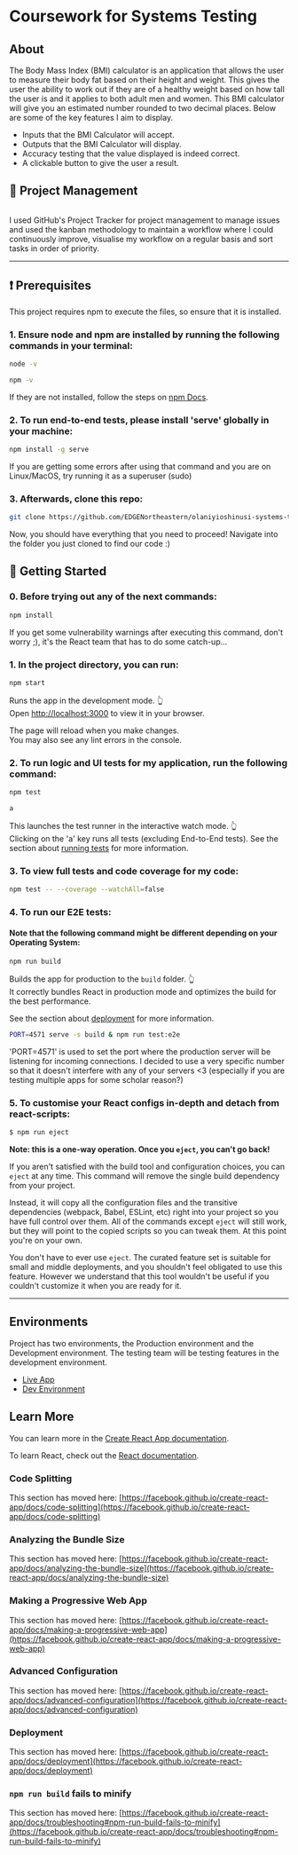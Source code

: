 # Coursework for Systems Testing

## About

The Body Mass Index (BMI) calculator is an application that allows the user to measure their body fat based on their height and weight. This gives the user the ability to work out if they are of a healthy weight based on how tall the user is and it applies to both adult men and women.
This BMI calculator will give you an estimated number rounded to two decimal places. Below are some of the key features I aim to display.
- Inputs that the BMI Calculator will accept.
- Outputs that the BMI Calculator will display.
- Accuracy testing that the value displayed is indeed correct.
- A clickable button to give the user a result. 

## 💼 Project Management 

<div align="center">

![]()
</div>

I used GitHub's Project Tracker for project management to manage issues and used the kanban methodology to maintain a workflow where I could continuously improve, visualise my workflow on a regular basis and sort tasks in order of priority.

---

## :heavy_exclamation_mark: Prerequisites

This project requires npm to execute the files, so ensure that it is installed.

### 1. Ensure node and npm are installed by running the following commands in your terminal:

```sh
node -v
```

```sh
npm -v
```

If they are not installed, follow the steps on [npm Docs](https://docs.npmjs.com/downloading-and-installing-node-js-and-npm).

### 2. To run end-to-end tests, please install 'serve' globally in your machine:

```sh
npm install -g serve
```
If you are getting some errors after using that command and you are on Linux/MacOS, try running it as a superuser (sudo)

### 3. Afterwards, clone this repo:

```sh
git clone https://github.com/EDGENortheastern/olaniyioshinusi-systems-testing.git
```
Now, you should have everything that you need to proceed! Navigate into the folder you just cloned to find our code :)
  
## :book: Getting Started

### 0. Before trying out any of the next commands:

```sh
npm install
```
If you get some vulnerability warnings after executing this command, don't worry ;), it's the React team that has to do some catch-up...

### 1. In the project directory, you can run:

```sh
npm start
```

Runs the app in the development mode. :point_up_2: \
Open [http://localhost:3000](http://localhost:3000) to view it in your browser.

The page will reload when you make changes.\
You may also see any lint errors in the console.

### 2. To run logic and UI tests for my application, run the following command:

```sh
npm test
```
```sh
a
```
 
This launches the test runner in the interactive watch mode. :point_up_2: \
Clicking on the 'a' key runs all tests (excluding End-to-End tests).
See the section about [running tests](https://facebook.github.io/create-react-app/docs/running-tests) for more information.

### 3. To view full tests and code coverage for my code:

```sh
npm test -- --coverage --watchAll=false
```

### 4. To run our E2E tests:
#### Note that the following command might be different depending on your Operating System:

```sh
npm run build
```
Builds the app for production to the `build` folder. :point_up_2: \
It correctly bundles React in production mode and optimizes the build for the best performance.

See the section about [deployment](https://facebook.github.io/create-react-app/docs/deployment) for more information.

```sh
PORT=4571 serve -s build & npm run test:e2e
```
'PORT=4571' is used to set the port where the production server will be listening for incoming connections. I decided to use a very specific number so that it doesn't interfere with any of your servers <3 (especially if you are testing multiple apps for some scholar reason?) 

### 5. To customise your React configs in-depth and detach from react-scripts:

```sh
$ npm run eject
```

**Note: this is a one-way operation. Once you `eject`, you can't go back!**

If you aren't satisfied with the build tool and configuration choices, you can `eject` at any time. This command will remove the single build dependency from your project.

Instead, it will copy all the configuration files and the transitive dependencies (webpack, Babel, ESLint, etc) right into your project so you have full control over them. All of the commands except `eject` will still work, but they will point to the copied scripts so you can tweak them. At this point you're on your own.

You don't have to ever use `eject`. The curated feature set is suitable for small and middle deployments, and you shouldn't feel obligated to use this feature. However we understand that this tool wouldn't be useful if you couldn't customize it when you are ready for it.

---

## Environments

Project has two environments, the Production environment and the Development environment. The testing team will be testing features in the development environment.

- [Live App](https://ornate-chaja-fd77bd.netlify.app/)
- [Dev Environment](https://dev--ornate-chaja-fd77bd.netlify.app/)

## Learn More

You can learn more in the [Create React App documentation](https://facebook.github.io/create-react-app/docs/getting-started).

To learn React, check out the [React documentation](https://reactjs.org/).

### Code Splitting

This section has moved here: [https://facebook.github.io/create-react-app/docs/code-splitting](https://facebook.github.io/create-react-app/docs/code-splitting)

### Analyzing the Bundle Size

This section has moved here: [https://facebook.github.io/create-react-app/docs/analyzing-the-bundle-size](https://facebook.github.io/create-react-app/docs/analyzing-the-bundle-size)

### Making a Progressive Web App

This section has moved here: [https://facebook.github.io/create-react-app/docs/making-a-progressive-web-app](https://facebook.github.io/create-react-app/docs/making-a-progressive-web-app)

### Advanced Configuration

This section has moved here: [https://facebook.github.io/create-react-app/docs/advanced-configuration](https://facebook.github.io/create-react-app/docs/advanced-configuration)

### Deployment

This section has moved here: [https://facebook.github.io/create-react-app/docs/deployment](https://facebook.github.io/create-react-app/docs/deployment)

### `npm run build` fails to minify

This section has moved here: [https://facebook.github.io/create-react-app/docs/troubleshooting#npm-run-build-fails-to-minify](https://facebook.github.io/create-react-app/docs/troubleshooting#npm-run-build-fails-to-minify)
